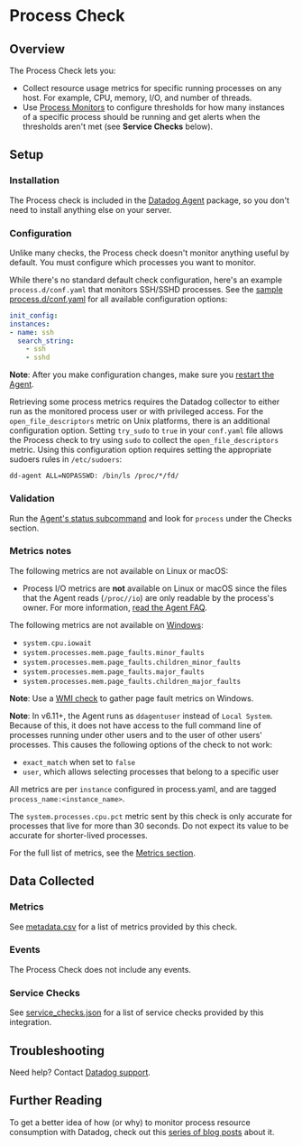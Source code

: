 # Process Check

## Overview

The Process Check lets you:
- Collect resource usage metrics for specific running processes on any host. For example, CPU, memory, I/O, and number of threads.
- Use [Process Monitors][1] to configure thresholds for how many instances of a specific process should be running and get alerts when the thresholds aren't met (see **Service Checks** below).

## Setup

### Installation

The Process check is included in the [Datadog Agent][2] package, so you don't need to install anything else on your server.

### Configuration

Unlike many checks, the Process check doesn't monitor anything useful by default. You must configure which processes you want to monitor.

While there's no standard default check configuration, here's an example `process.d/conf.yaml` that monitors SSH/SSHD processes. See the [sample process.d/conf.yaml][3] for all available configuration options:

```yaml
init_config:
instances:
- name: ssh
  search_string:
    - ssh
    - sshd
```

**Note**: After you make configuration changes, make sure you [restart the Agent][4].

Retrieving some process metrics requires the Datadog collector to either run as the monitored process user or with privileged access. For the `open_file_descriptors` metric on Unix platforms, there is an additional configuration option. Setting `try_sudo` to `true` in your `conf.yaml` file allows the Process check to try using `sudo` to collect the `open_file_descriptors` metric. Using this configuration option requires setting the appropriate sudoers rules in `/etc/sudoers`:

```shell
dd-agent ALL=NOPASSWD: /bin/ls /proc/*/fd/
```

### Validation

Run the [Agent's status subcommand][5] and look for `process` under the Checks section.

### Metrics notes

The following metrics are not available on Linux or macOS:
- Process I/O metrics are **not** available on Linux or macOS since the files that the Agent reads (`/proc//io`) are only readable by the process's owner. For more information, [read the Agent FAQ][6].

The following metrics are not available on [Windows][12]:
- `system.cpu.iowait`
- `system.processes.mem.page_faults.minor_faults`
- `system.processes.mem.page_faults.children_minor_faults`
- `system.processes.mem.page_faults.major_faults`
- `system.processes.mem.page_faults.children_major_faults`

**Note**: Use a [WMI check][11] to gather page fault metrics on Windows.

**Note**: In v6.11+, the Agent runs as `ddagentuser` instead of `Local System`. Because of this, it does not have access to the full command line of processes running under other users and to the user of other users' processes. This causes the following options of the check to not work:
- `exact_match` when set to `false`
- `user`, which allows selecting processes that belong to a specific user

All metrics are per `instance` configured in process.yaml, and are tagged `process_name:<instance_name>`.

The `system.processes.cpu.pct` metric sent by this check is only accurate for processes that live for more 
than 30 seconds. Do not expect its value to be accurate for shorter-lived processes.

For the full list of metrics, see the [Metrics section](#metrics).

## Data Collected

### Metrics

See [metadata.csv][7] for a list of metrics provided by this check.

### Events

The Process Check does not include any events.

### Service Checks

See [service_checks.json][8] for a list of service checks provided by this integration.

## Troubleshooting

Need help? Contact [Datadog support][9].

## Further Reading

To get a better idea of how (or why) to monitor process resource consumption with Datadog, check out this [series of blog posts][10] about it.

[1]: https://docs.datadoghq.com/monitors/create/types/process_check/?tab=checkalert
[2]: https://app.datadoghq.com/account/settings/agent/latest
[3]: https://github.com/DataDog/integrations-core/blob/master/process/datadog_checks/process/data/conf.yaml.example
[4]: https://docs.datadoghq.com/agent/guide/agent-commands/#start-stop-and-restart-the-agent
[5]: https://docs.datadoghq.com/agent/guide/agent-commands/#agent-status-and-information
[6]: https://docs.datadoghq.com/agent/faq/why-don-t-i-see-the-system-processes-open-file-descriptors-metric/
[7]: https://github.com/DataDog/integrations-core/blob/master/process/metadata.csv
[8]: https://github.com/DataDog/integrations-core/blob/master/process/assets/service_checks.json
[9]: https://docs.datadoghq.com/help/
[10]: https://www.datadoghq.com/blog/process-check-monitoring
[11]: https://docs.datadoghq.com/integrations/wmi_check/
[12]: https://docs.datadoghq.com/agent/guide/windows-agent-ddagent-user/#process-check
